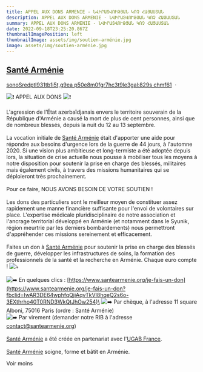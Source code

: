 ```yaml
---
title: APPEL AUX DONS ARMENIE - ՆՎԻՐԱՏՎՈՒԹՅԱՆ ԿՈՉ ՀԱՅԱՍՏԱՆ
description: APPEL AUX DONS ARMENIE - ՆՎԻՐԱՏՎՈՒԹՅԱՆ ԿՈՉ ՀԱՅԱՍՏԱՆ
summary: APPEL AUX DONS ARMENIE - ՆՎԻՐԱՏՎՈՒԹՅԱՆ ԿՈՉ ՀԱՅԱՍՏԱՆ
date: 2022-09-18T23:25:20.867Z
thumbnailImagePosition: left
thumbnailImage: assets/img/soutien-arménie.jpg
image: assets/img/soutien-arménie.jpg
---
```

<!--StartFragment-->

## [Santé Arménie](https://www.facebook.com/santearmenie/?__cft__[0]=AZXI5zFEY-k3wxzHi4r5gGVjJGWTlms3i0n2AVFTJWaaSeiQ1toVSWl518u9ytoRsFQQOGypheIbRZhjGk7dnslGV99lhVTouaoPdv41vmLuViwFu74KpQV1InDU7KuZ-hWfuqtDGmdw0WeARmj9ploe68vVhT7jb9sYQOVQaOiWTl5-FqmzdbXKRSx-2-TDIS4bUoadbK1kWJlM48ybGnfi6cXB0eO5J_uRJoic7KJGpAwlJDLe8SOxyIg6kVQHFUA-4MprIAQL-HTAWHyWBR65bJNZaeB3JB-aMswY7afoeQ&__tn__=-UC*F)

[sonoSredptl931tb1i5t,g9ea p50e8m0fgr7hc3t9le3gal:829s chmf61](https://www.facebook.com/santearmenie/photos/a.114926227220273/467208025325423/#)  · 

![❗](https://static.xx.fbcdn.net/images/emoji.php/v9/t50/1/16/2757.png) APPEL AUX DONS ![❗](https://static.xx.fbcdn.net/images/emoji.php/v9/t50/1/16/2757.png)\
\
L'agression de l'État azerbaïdjanais envers le territoire souverain de la République d'Arménie a causé la mort de plus de cent personnes, ainsi que de nombreux blessés, depuis la nuit du 12 au 13 septembre.\
\
La vocation initiale de [Santé Arménie](https://www.facebook.com/santearmenie/?__cft__[0]=AZXI5zFEY-k3wxzHi4r5gGVjJGWTlms3i0n2AVFTJWaaSeiQ1toVSWl518u9ytoRsFQQOGypheIbRZhjGk7dnslGV99lhVTouaoPdv41vmLuViwFu74KpQV1InDU7KuZ-hWfuqtDGmdw0WeARmj9ploe68vVhT7jb9sYQOVQaOiWTl5-FqmzdbXKRSx-2-TDIS4bUoadbK1kWJlM48ybGnfi6cXB0eO5J_uRJoic7KJGpAwlJDLe8SOxyIg6kVQHFUA-4MprIAQL-HTAWHyWBR65bJNZaeB3JB-aMswY7afoeQ&__tn__=kK*F) était d'apporter une aide pour répondre aux besoins d'urgence lors de la guerre de 44 jours, à l'automne 2020. Si une vision plus ambitieuse et long-termiste a été adoptée depuis lors, la situation de crise actuelle nous pousse à mobiliser tous les moyens à notre disposition pour soutenir la prise en charge des blessés, militaires mais également civils, à travers des missions humanitaires qui se déploieront très prochainement.\
\
Pour ce faire, NOUS AVONS BESOIN DE VOTRE SOUTIEN !\
\
Les dons des particuliers sont le meilleur moyen de constituer assez rapidement une manne financière suffisante pour l'envoi de volontaires sur place. L'expertise médicale pluridisciplinaire de notre association et l'ancrage territorial développé en Arménie (et notamment dans le Syunik, région meurtrie par les derniers bombardements) nous permettront d'appréhender ces missions sereinement et efficacement.\
\
Faites un don à [Santé Arménie](https://www.facebook.com/santearmenie/?__cft__[0]=AZXI5zFEY-k3wxzHi4r5gGVjJGWTlms3i0n2AVFTJWaaSeiQ1toVSWl518u9ytoRsFQQOGypheIbRZhjGk7dnslGV99lhVTouaoPdv41vmLuViwFu74KpQV1InDU7KuZ-hWfuqtDGmdw0WeARmj9ploe68vVhT7jb9sYQOVQaOiWTl5-FqmzdbXKRSx-2-TDIS4bUoadbK1kWJlM48ybGnfi6cXB0eO5J_uRJoic7KJGpAwlJDLe8SOxyIg6kVQHFUA-4MprIAQL-HTAWHyWBR65bJNZaeB3JB-aMswY7afoeQ&__tn__=kK*F) pour soutenir la prise en charge des blessés de guerre, développer les infrastructures de soins, la formation des professionnels de la santé et la recherche en Arménie. Chaque euro compte ! ![⤵️](https://static.xx.fbcdn.net/images/emoji.php/v9/t92/1/16/2935.png)\
\
![➡️](https://static.xx.fbcdn.net/images/emoji.php/v9/t9e/1/16/27a1.png) En quelques clics : [https://www.santearmenie.org/je-fais-un-don](https://www.santearmenie.org/je-fais-un-don?fbclid=IwAR3DE64wphfqQjiAqvTkVI8hqeQ2s6o-3EXthrho40T0RND3WkQtJhOw254)\
![➡️](https://static.xx.fbcdn.net/images/emoji.php/v9/t9e/1/16/27a1.png) Par chèque, à l'adresse 11 square Alboni, 75016 Paris (ordre : Santé Arménie)\
![➡️](https://static.xx.fbcdn.net/images/emoji.php/v9/t9e/1/16/27a1.png) Par virement (demander notre RIB à l'adresse contact@santearmenie.org)\
\
[Santé Arménie](https://www.facebook.com/santearmenie/?__cft__[0]=AZXI5zFEY-k3wxzHi4r5gGVjJGWTlms3i0n2AVFTJWaaSeiQ1toVSWl518u9ytoRsFQQOGypheIbRZhjGk7dnslGV99lhVTouaoPdv41vmLuViwFu74KpQV1InDU7KuZ-hWfuqtDGmdw0WeARmj9ploe68vVhT7jb9sYQOVQaOiWTl5-FqmzdbXKRSx-2-TDIS4bUoadbK1kWJlM48ybGnfi6cXB0eO5J_uRJoic7KJGpAwlJDLe8SOxyIg6kVQHFUA-4MprIAQL-HTAWHyWBR65bJNZaeB3JB-aMswY7afoeQ&__tn__=kK*F) a été créée en partenariat avec l'[UGAB France](https://www.facebook.com/ugabfrance?__cft__[0]=AZXI5zFEY-k3wxzHi4r5gGVjJGWTlms3i0n2AVFTJWaaSeiQ1toVSWl518u9ytoRsFQQOGypheIbRZhjGk7dnslGV99lhVTouaoPdv41vmLuViwFu74KpQV1InDU7KuZ-hWfuqtDGmdw0WeARmj9ploe68vVhT7jb9sYQOVQaOiWTl5-FqmzdbXKRSx-2-TDIS4bUoadbK1kWJlM48ybGnfi6cXB0eO5J_uRJoic7KJGpAwlJDLe8SOxyIg6kVQHFUA-4MprIAQL-HTAWHyWBR65bJNZaeB3JB-aMswY7afoeQ&__tn__=-]K*F).\
\
[Santé Arménie](https://www.facebook.com/santearmenie/?__cft__[0]=AZXI5zFEY-k3wxzHi4r5gGVjJGWTlms3i0n2AVFTJWaaSeiQ1toVSWl518u9ytoRsFQQOGypheIbRZhjGk7dnslGV99lhVTouaoPdv41vmLuViwFu74KpQV1InDU7KuZ-hWfuqtDGmdw0WeARmj9ploe68vVhT7jb9sYQOVQaOiWTl5-FqmzdbXKRSx-2-TDIS4bUoadbK1kWJlM48ybGnfi6cXB0eO5J_uRJoic7KJGpAwlJDLe8SOxyIg6kVQHFUA-4MprIAQL-HTAWHyWBR65bJNZaeB3JB-aMswY7afoeQ&__tn__=kK*F) soigne, forme et bâtit en Arménie. 

Voir moins

<!--EndFragment-->